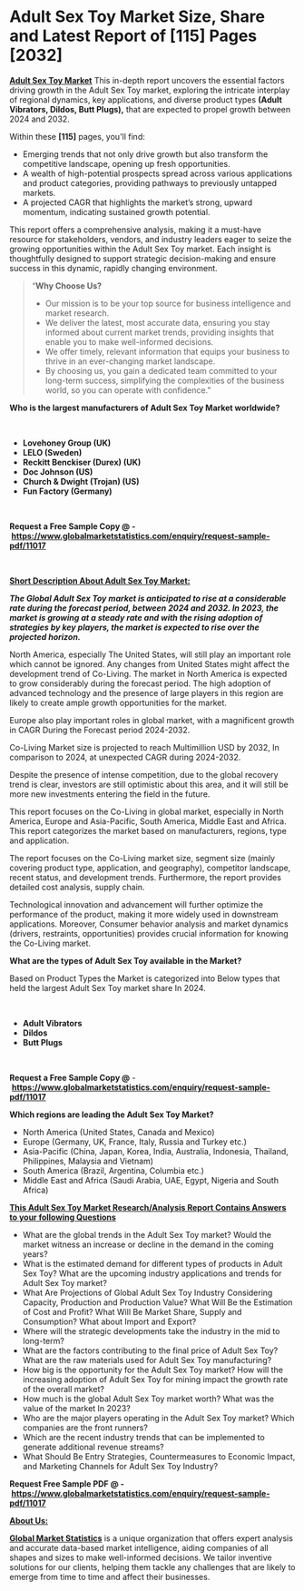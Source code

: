 <h1>Adult Sex Toy Market Size, Share and Latest Report of [115] Pages [2032]</h1>
<p><a href="https://www.globalmarketstatistics.com/market-reports/adult-sex-toy-market-11017"><strong>Adult Sex Toy Market</strong></a> This in-depth report uncovers the essential factors driving growth in the Adult Sex Toy market, exploring the intricate interplay of regional dynamics, key applications, and diverse product types <strong>(Adult Vibrators, Dildos, Butt Plugs),</strong> that are expected to propel growth between 2024 and 2032.</p>
<p>Within these <strong>[115]</strong> pages, you'll find:</p>
<ul>
<li>Emerging trends that not only drive growth but also transform the competitive landscape, opening up fresh opportunities.</li>
<li>A wealth of high-potential prospects spread across various applications and product categories, providing pathways to previously untapped markets.</li>
<li>A projected CAGR that highlights the market&rsquo;s strong, upward momentum, indicating sustained growth potential.</li>
</ul>
<p>This report offers a comprehensive analysis, making it a must-have resource for stakeholders, vendors, and industry leaders eager to seize the growing opportunities within the Adult Sex Toy market. Each insight is thoughtfully designed to support strategic decision-making and ensure success in this dynamic, rapidly changing environment.</p>
<blockquote class="">
<p>&ldquo;<strong>Why Choose Us? </strong></p>
<ul>
<li>Our mission is to be your top source for business intelligence and market research.</li>
<li>We deliver the latest, most accurate data, ensuring you stay informed about current market trends, providing insights that enable you to make well-informed decisions.</li>
<li>We offer timely, relevant information that equips your business to thrive in an ever-changing market landscape.</li>
<li>By choosing us, you gain a dedicated team committed to your long-term success, simplifying the complexities of the business world, so you can operate with confidence.&rdquo;</li>
</ul>
</blockquote>
<p><strong>Who is the largest manufacturers of Adult Sex Toy Market worldwide?</strong></p>
<p>&nbsp;</p>
<ul>
<li><strong>Lovehoney Group (UK)</strong></li>
<li><strong>LELO (Sweden)</strong></li>
<li><strong>Reckitt Benckiser (Durex) (UK)</strong></li>
<li><strong>Doc Johnson (US)</strong></li>
<li><strong>Church &amp; Dwight (Trojan) (US)</strong></li>
<li><strong>Fun Factory (Germany)</strong></li>
</ul>
<p>&nbsp;</p>
<p><strong>Request a Free Sample Copy @ -&nbsp;</strong><a href="https://www.globalmarketstatistics.com/enquiry/request-sample-pdf/11017"><strong>https://www.globalmarketstatistics.com/enquiry/request-sample-pdf/11017</strong></a></p>
<p>&nbsp;</p>
<p><strong><u>Short Description About Adult Sex Toy Market:</u></strong></p>
<p><strong><em>The Global Adult Sex Toy market is anticipated to rise at a considerable rate during the forecast period, between 2024 and 2032. In 2023, the market is growing at a steady rate and with the rising adoption of strategies by key players, the market is expected to rise over the projected horizon.</em></strong></p>
<p>North America, especially The United States, will still play an important role which cannot be ignored. Any changes from United States might affect the development trend of Co-Living. The market in North America is expected to grow considerably during the forecast period. The high adoption of advanced technology and the presence of large players in this region are likely to create ample growth opportunities for the market.</p>
<p>Europe also play important roles in global market, with a magnificent growth in CAGR During the Forecast period 2024-2032.</p>
<p>Co-Living Market size is projected to reach Multimillion USD by 2032, In comparison to 2024, at unexpected CAGR during 2024-2032.</p>
<p>Despite the presence of intense competition, due to the global recovery trend is clear, investors are still optimistic about this area, and it will still be more new investments entering the field in the future.</p>
<p>This report focuses on the Co-Living in global market, especially in North America, Europe and Asia-Pacific, South America, Middle East and Africa. This report categorizes the market based on manufacturers, regions, type and application.</p>
<p>The report focuses on the Co-Living market size, segment size (mainly covering product type, application, and geography), competitor landscape, recent status, and development trends. Furthermore, the report provides detailed cost analysis, supply chain.</p>
<p>Technological innovation and advancement will further optimize the performance of the product, making it more widely used in downstream applications. Moreover, Consumer behavior analysis and market dynamics (drivers, restraints, opportunities) provides crucial information for knowing the Co-Living market.</p>
<p><strong>What are the types of Adult Sex Toy available in the Market?</strong></p>
<p>Based on Product Types the Market is categorized into Below types that held the largest Adult Sex Toy market share In 2024.</p>
<p>&nbsp;</p>
<ul>
<li><strong>Adult Vibrators</strong></li>
<li><strong>Dildos</strong></li>
<li><strong>Butt Plugs</strong></li>
</ul>
<p>&nbsp;</p>
<p><strong>Request a Free Sample Copy @</strong>&nbsp;-&nbsp;<a href="https://www.globalmarketstatistics.com/enquiry/request-sample-pdf/11017"><strong>https://www.globalmarketstatistics.com/enquiry/request-sample-pdf/11017</strong></a></p>
<p><strong>Which regions are leading the Adult Sex Toy Market?</strong></p>
<ul>
<li>North America (United States, Canada and Mexico)</li>
<li>Europe (Germany, UK, France, Italy, Russia and Turkey etc.)</li>
<li>Asia-Pacific (China, Japan, Korea, India, Australia, Indonesia, Thailand, Philippines, Malaysia and Vietnam)</li>
<li>South America (Brazil, Argentina, Columbia etc.)</li>
<li>Middle East and Africa (Saudi Arabia, UAE, Egypt, Nigeria and South Africa)</li>
</ul>
<p><strong><u>This Adult Sex Toy Market Research/Analysis Report Contains Answers to your following Questions</u></strong></p>
<ul>
<li>What are the global trends in the Adult Sex Toy market? Would the market witness an increase or decline in the demand in the coming years?</li>
<li>What is the estimated demand for different types of products in Adult Sex Toy? What are the upcoming industry applications and trends for Adult Sex Toy market?</li>
<li>What Are Projections of Global Adult Sex Toy Industry Considering Capacity, Production and Production Value? What Will Be the Estimation of Cost and Profit? What Will Be Market Share, Supply and Consumption? What about Import and Export?</li>
<li>Where will the strategic developments take the industry in the mid to long-term?</li>
<li>What are the factors contributing to the final price of Adult Sex Toy? What are the raw materials used for Adult Sex Toy manufacturing?</li>
<li>How big is the opportunity for the Adult Sex Toy market? How will the increasing adoption of Adult Sex Toy for mining impact the growth rate of the overall market?</li>
<li>How much is the global Adult Sex Toy market worth? What was the value of the market In 2023?</li>
<li>Who are the major players operating in the Adult Sex Toy market? Which companies are the front runners?</li>
<li>Which are the recent industry trends that can be implemented to generate additional revenue streams?</li>
<li>What Should Be Entry Strategies, Countermeasures to Economic Impact, and Marketing Channels for Adult Sex Toy Industry?</li>
</ul>
<p><strong>Request Free Sample PDF @ -&nbsp;</strong><a href="https://www.globalmarketstatistics.com/enquiry/request-sample-pdf/11017"><strong>https://www.globalmarketstatistics.com/enquiry/request-sample-pdf/11017</strong></a></p>
<p><strong><u>About Us:</u></strong></p>
<p><a href="https://www.globalmarketstatistics.com/"><strong>Global Market Statistics</strong></a>&nbsp;is a unique organization that offers expert analysis and accurate data-based market intelligence, aiding companies of all shapes and sizes to make well-informed decisions. We tailor inventive solutions for our clients, helping them tackle any challenges that are likely to emerge from time to time and affect their businesses.</p>